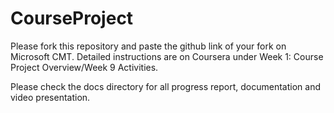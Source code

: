# CourseProject

Please fork this repository and paste the github link of your fork on Microsoft CMT. Detailed instructions are on Coursera under Week 1: Course Project Overview/Week 9 Activities.

Please check the docs directory for all progress report, documentation and video presentation.
